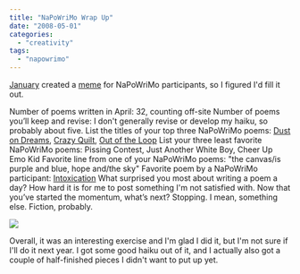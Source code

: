 ```yaml
---
title: "NaPoWriMo Wrap Up"
date: "2008-05-01"
categories: 
  - "creativity"
tags: 
  - "napowrimo"
---
```


[January](http://poetmom.blogspot.com/) created a [meme](http://poetmom.blogspot.com/2008/05/napowrimo-meme.html) for NaPoWriMo participants, so I figured I'd fill it out.

Number of poems written in April: 32, counting off-site Number of poems you’ll keep and revise: I don't generally revise or develop my haiku, so probably about five. List the titles of your top three NaPoWriMo poems: [Dust on Dreams](http://m0nkeyboy.wordpress.com/2008/04/22/dust-on-dreams/), [Crazy Quilt](http://m0nkeyboy.wordpress.com/2008/04/06/crazy-quilt/), [Out of the Loop](http://m0nkeyboy.wordpress.com/2008/04/09/out-of-the-loop/) List your three least favorite NaPoWriMo poems: Pissing Contest, Just Another White Boy, Cheer Up Emo Kid Favorite line from one of your NaPoWriMo poems: "the canvas/is purple and blue, hope and/the sky" Favorite poem by a NaPoWriMo participant: [Intoxication](http://poetmom.blogspot.com/2008/04/napowrimo-22.html) What surprised you most about writing a poem a day? How hard it is for me to post something I'm not satisfied with. Now that you’ve started the momentum, what’s next? Stopping. I mean, something else. Fiction, probably.

[![](images/celebrate_napowrimo_08_rwp.jpg)](http://readwritepoem.org/category/napowrimo/)

Overall, it was an interesting exercise and I'm glad I did it, but I'm not sure if I'll do it next year. I got some good haiku out of it, and I actually also got a couple of half-finished pieces I didn't want to put up yet.
